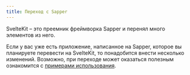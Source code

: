 ```yaml
---
title: Переход с Sapper
---
```


SvelteKit – это преемник фреймворка Sapper и перенял много элементов из него.

Если у вас уже есть приложение, написанное на Sapper, которое вы планируете перевести на SvelteKit, то понадобится внести несколько изменений. Возможно, при переходе может оказаться полезным ознакомится с [примерами использования](https://github.com/sveltejs/kit/tree/master/examples).